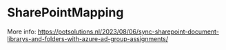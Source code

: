 # SharePointMapping

More info: https://potsolutions.nl/2023/08/06/sync-sharepoint-document-librarys-and-folders-with-azure-ad-group-assignments/
